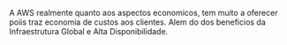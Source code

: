 A AWS realmente quanto aos aspectos economicos, tem muito a oferecer poiis traz economia de custos aos clientes. Alem do dos beneficios da Infraestrutura Global e Alta Disponibilidade.
